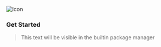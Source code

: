 ![Icon](https://raw.githubusercontent.com/GithubUser/OneWareExtensionTemplate/main/Icon.png)

### Get Started

> This text will be visible in the builtin package manager

